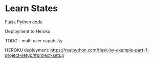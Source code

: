 # Learn States

Flask Python code

Deployment to Heroku

TODO - multi user capability

HEROKU deployment:
https://realpython.com/flask-by-example-part-1-project-setup/#project-setup

